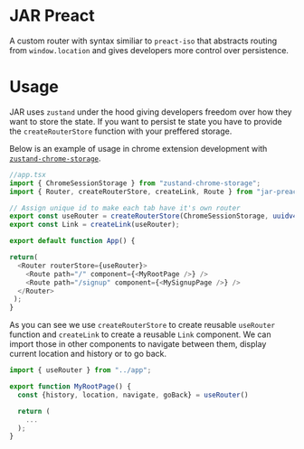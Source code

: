 # JAR Preact
A custom router with syntax similiar to `preact-iso` that abstracts routing from `window.location` and gives developers more control over persistence.

# Usage
JAR uses `zustand` under the hood giving developers freedom over how they want to store the state. If you want to persist te state you have to provide the `createRouterStore` function with your preffered storage. 

Below is an example of usage in chrome extension development with [`zustand-chrome-storage`](https://www.npmjs.com/package/zustand-chrome-storage).

```ts
//app.tsx
import { ChromeSessionStorage } from "zustand-chrome-storage";
import { Router, createRouterStore, createLink, Route } from "jar-preact";

// Assign unique id to make each tab have it's own router
export const useRouter = createRouterStore(ChromeSessionStorage, uuidv4());
export const Link = createLink(useRouter);

export default function App() {

return(
  <Router routerStore={useRouter}>
    <Route path="/" component={<MyRootPage />} />
    <Route path="/signup" component={<MySignupPage />} />
  </Router>
 );
}
```

As you can see we use `createRouterStore` to create reusable `useRouter` function and `createLink` to create a reusable `Link` component. We can import those in other components to navigate between them, display current location and history or to go back.

```ts
import { useRouter } from "../app";

export function MyRootPage() {
  const {history, location, navigate, goBack} = useRouter()

  return (
    ...
  );
}
```
